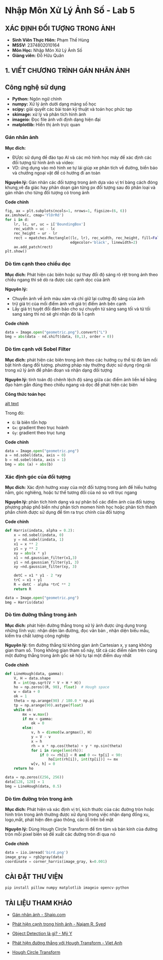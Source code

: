 # Nhập Môn Xử Lý Ảnh Số - Lab 5

## XÁC ĐỊNH ĐỐI TƯỢNG TRONG ẢNH
- **Sinh Viên Thực Hiên:** Phạm Thế Hùng
- **MSSV:** 2374802010164
- **Môn Học:** Nhập Môn Xử Lý Ảnh Số
- **Giảng viên:** Đỗ Hữu Quân

## 1. VIẾT CHƯƠNG TRÌNH GÁN NHÃN ẢNH

## Công nghệ sử dụng
- **Python:** Ngôn ngữ chính
- **numpy:** Xử lý ảnh dưới dạng mảng số học
- **scipy:**  giải quyết các bài toán kỹ thuật và toán học phức tạp
- **skimage:** xử lý và phân tích hình ảnh
- **imageio:** Đọc file ảnh với định dạng hiện đại
- **matplotlib:** Hiển thị ảnh trực quan

### Gán nhãn ảnh
**Mục đích:**  
- ĐƯợc sử dụng để đào tạo AI và các mô hình học máy để xác định các đối tượng từ hình ảnh và video:
- VD: ứng dụng vào mô hình xe tự lái giúp xe phân tích về đường, biển báo và chướng ngoại vật để có hướng đi an toàn

**Nguyên lý:** Gán nhãn các đối tượng trong ảnh dựa vào vị trí bàng cách đóng khung,vẽ đa giác hay phân doạn gán từng px đối tượng sau đó phân loại và gán nhãn cho từng đối tượng có trong ảnh

**Code chính**
```python
fig, ax = plt.subplots(ncols=1, nrows=1, figsize=(6, 6))
ax.imshow(c, cmap='YlOrRd')
for i in d:
    lr, lc, ur, uc = i['BoundingBox']
    rec_width = uc - lc
    rec_height = ur - lr
    rect = mpatches.Rectangle((lc, lr), rec_width, rec_height, fill=False,
                              edgecolor='black', linewidth=2)
    ax.add_patch(rect)
plt.show()
```

### Dò tìm cạnh theo chiều dọc
**Mục đích:** Phát hiện các biên hoặc sự thay đổi độ sáng rõ rệt trong ảnh theo chiều ngang thì sẽ dò ra được các cạnh dọc của ảnh

**Nguyên lý:** 
- Chuyển ảnh về ảnh màu xám và chỉ giữ lại cường độ sáng của ảnh
- trừ giá trị của mổi điểm ảnh với giá trị điểm ảnh bên cạnh
- Lấy giá trị tuyệt đối đảm bảo cho sự chuyển từ sáng sang tối và từ tối sang sáng thì nó sẽ ghi nhận đó là 1 cạnh 

**Code chính**
```python
data = Image.open("geometric.png").convert("L")
bmg = abs(data - nd.shift(data, (0,1), order = 0))
```

### Dò tìm cạnh với Sobel Filter
**Mục đích:**  phát hiện các biên trong ảnh theo các hướng cụ thể từ đó làm nổi bật hình dạng đối tượng. phương pháp này thường được sử dụng rộng rãi trong  xử lý ảnh để phân đoạn và nhận dạng đối tượng

**Nguyên lý:** tính toán độ chênh lệch độ sáng giữa các điểm ảnh liền kề bằng đạo hàm gần đúng theo chiều ngang và dọc để phát hiện các biên

**Công thức toán học**

[alt text](CongThuc.png)

Trong đó: 
- `G`: là biên tổn hợp
- `Gx`: gradient theo trục hoành 
- `Gy`: gradient theo trục tung

**Code chính**
```python
data = Image.open("geometric.png")
a = nd.sobel(data, axis = 0)
b = nd.sobel(data, axis = 1)
bmg = abs (a) + abs(b)
```

### Xác định góc của đối tượng
**Mục đích:** Xác định hướng xoay của một đối tượng trong ảnh để hiểu hướng nằm, góc nghiêng, hoặc tư thế tương đối của nó so với trục ngang

**Nguyên lý:** phân tích hình dạng và sự phân bố các điểm ảnh của đối tượng phương pháp phổ biến như phân tích momen hình học hoặc phân tích thành phần chính được sử dụng để tìm ra trục chính của đối tượng

**Code chính**
```python
def Harris(indata, alpha = 0.2):
    x = nd.sobel(indata, 0)
    y = nd.sobel(indata, 1)
    x1 = x ** 2
    y1 = y ** 2
    xy = abs(x * y)
    x1 = nd.gaussian_filter(x1,3)
    y1 = nd.gaussian_filter(y1, 3)
    xy =nd.gaussian_filter(xy, 3)

    detC = x1 * y1 - 2 *xy
    trC = x1 + y1
    R = detC - alpha *trC ** 2
    return R

data = Image.open("geometric.png")
bmg = Harris(data)
```
### Dò tìm đường thẳng trong ảnh
**Mục đích:** phát hiện đường thẳng trong xử lý ảnh được ứng dụng trong những lĩnh vực: nhận diện làn đường, đọc văn bản , nhận diện biểu mẫu, kiểm tra chất lượng công nghiệp

**Nguyên lý:** tìm đường thẳng từ không gian ảnh Cartesian x, y sang không gian tham số. Trong không gian tham số này, tất cả các điểm nằm trên cùng một đường thẳng trong ảnh gốc sẽ hội tụ tại một điểm duy nhất

**Code chính**
```python
def LineHough(data, gamma):
    V, H = data.shape
    R = int(np.sqrt(V * V + H * H))
    ho = np.zeros((R, 90), float)  # Hough space
    w = data + 0
    ok = 1
    theta = np.arange(90) / 180.0 * np.pi
    tp = np.arange(90).astype(float)
    while ok:
        mx = w.max()
        if mx < gamma:
            ok = 0
        else:
            v, h = divmod(w.argmax(), H)
            y = V - v
            x = h
            rh = x * np.cos(theta) + y * np.sin(theta)
            for i in range(len(rh)):
                if 0 <= rh[i] < R and 0 <= tp[i] < 90:
                    ho[int(rh[i]), int(tp[i])] += mx
            w[v, h] = 0
    return ho

data = np.zeros((256, 256))
data[128, 128] = 1
bmg = LineHough(data, 0.5)
```

### Dò tìm đường tròn trong ảnh
**Mục đích:** Phát hiện và xác định vị trí, kích thước của các đường tròn hoặc hình tròn trong ảnh thường được xử dụng trong việc nhận dạng đồng xu, logo,mắt, phát hiện đèn giao thông, các lỗ trên bề mặt 

**Nguyên lý:** Dùng Hough Circle Transform để tìm tâm và bán kính của đường tròn mỗi pixel biên sẽ đề xuất các đường tròn đi qua nó

**Code chính**
```python
data = iio.imread('bird.png')
image_gray = rgb2gray(data)
coordinate = corner_harris(image_gray, k=0.001)
```


## CÀI ĐẶT THƯ VIỆN
```python
pip install pillow numpy matplotlib imageio opencv-python
```


## TÀI LIỆU THAM KHẢO
- [Gán nhãn ảnh - Shaip.com](https://vi.shaip.com/blog/image-annotation-for-computer-vision/)

- [Phát hiện cạnh trong hình ảnh - Najam R. Syed](https://nrsyed.com/2018/02/18/edge-detection-in-images-how-to-derive-the-sobel-operator/)

- [Object Detection là gì? - Mỹ Y](https://interdata.vn/blog/object-detection-la-gi/)

- [Phát hiện đường thẳng với Hough Transform - Viet Anh](https://www.vietanh.dev/blog/2019-10-24-hough-transform-phat-hien-duong-thang)

- [Hough Circle Transform](https://docs.opencv.org/3.4/d4/d70/tutorial_hough_circle.html)